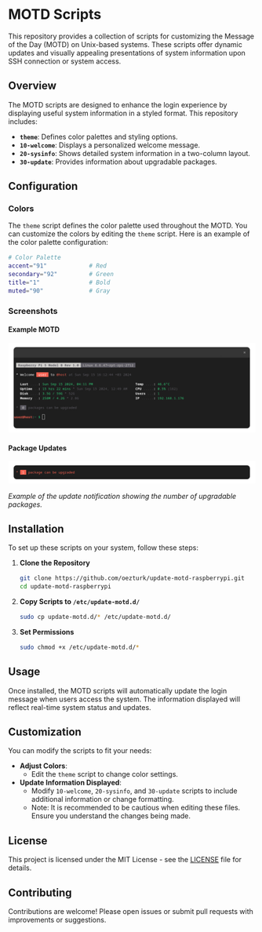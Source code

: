 # MOTD Scripts

This repository provides a collection of scripts for customizing the Message of the Day (MOTD) on Unix-based systems. These scripts offer dynamic updates and visually appealing presentations of system information upon SSH connection or system access.

## Overview

The MOTD scripts are designed to enhance the login experience by displaying useful system information in a styled format. This repository includes:

- **`theme`**: Defines color palettes and styling options.
- **`10-welcome`**: Displays a personalized welcome message.
- **`20-sysinfo`**: Shows detailed system information in a two-column layout.
- **`30-update`**: Provides information about upgradable packages.

## Configuration

### Colors

The `theme` script defines the color palette used throughout the MOTD. You can customize the colors by editing the `theme` script. Here is an example of the color palette configuration:

```bash
# Color Palette
accent="91"            # Red
secondary="92"         # Green
title="1"              # Bold
muted="90"             # Gray
```

### Screenshots

#### Example MOTD

![Screenshot](images/screenshot0.png)

#### Package Updates

![Update](images/screenshot-update.png)

*Example of the update notification showing the number of upgradable packages.*

## Installation

To set up these scripts on your system, follow these steps:

1. **Clone the Repository**
   ```bash
   git clone https://github.com/oezturk/update-motd-raspberrypi.git
   cd update-motd-raspberrypi
   ```

2. **Copy Scripts to `/etc/update-motd.d/`**
   ```bash
   sudo cp update-motd.d/* /etc/update-motd.d/
   ```

3. **Set Permissions**
   ```bash
   sudo chmod +x /etc/update-motd.d/*
   ```

## Usage

Once installed, the MOTD scripts will automatically update the login message when users access the system. The information displayed will reflect real-time system status and updates.

## Customization

You can modify the scripts to fit your needs:

- **Adjust Colors**:
  - Edit the `theme` script to change color settings.
- **Update Information Displayed**:
  - Modify `10-welcome`, `20-sysinfo`, and `30-update` scripts to include additional information or change formatting.
  - Note: It is recommended to be cautious when editing these files. Ensure you understand the changes being made.

## License

This project is licensed under the MIT License - see the [LICENSE](LICENSE) file for details.

## Contributing

Contributions are welcome! Please open issues or submit pull requests with improvements or suggestions.
